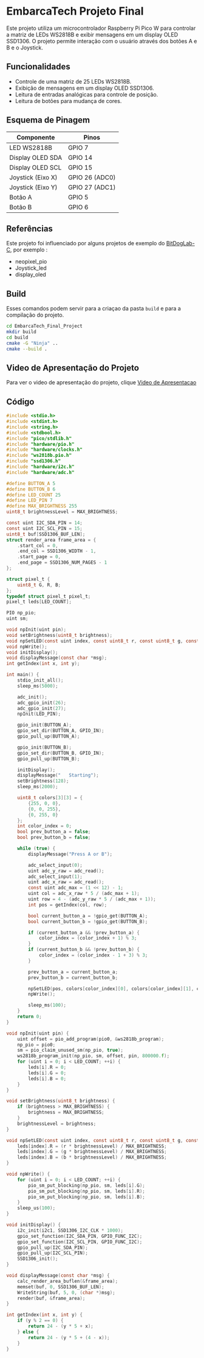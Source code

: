# EmbarcaTech Projeto Final

Este projeto utiliza um microcontrolador Raspberry Pi Pico W para controlar a matriz de LEDs WS2818B e exibir mensagens em um display OLED SSD1306. O projeto permite interação com o usuário através dos botões A e B e o Joystick.

## Funcionalidades

- Controle de uma matriz de 25 LEDs WS2818B.
- Exibição de mensagens em um display OLED SSD1306.
- Leitura de entradas analógicas para controle de posição.
- Leitura de botões para mudança de cores.

## Esquema de Pinagem

| Componente       |  Pinos                    |
|------------------|---------------------------|
| LED WS2818B      | GPIO 7                    |
| Display OLED SDA | GPIO 14                   |
| Display OLED SCL | GPIO 15                   |
| Joystick (Eixo X)| GPIO 26 (ADC0)            |
| Joystick (Eixo Y)| GPIO 27 (ADC1)            |
| Botão A          | GPIO 5                    |
| Botão B          | GPIO 6                    |

## Referências

Este projeto foi influenciado por alguns projetos de exemplo do [BitDogLab-C](https://github.com/BitDogLab/BitDogLab-C), por exemplo :

- neopixel_pio
- Joystick_led
- display_oled

## Build

Esses comandos podem servir para a criaçao da pasta `build` e para a compilação do projeto.

```bash
cd EmbarcaTech_Final_Project
mkdir build
cd build
cmake -G "Ninja" ..
cmake --build .
```

## Video de Apresentação do Projeto

Para ver o video de apresentação do projeto, clique [Video de Apresentacao](https://youtube.com/shorts/AvBltdHceBs?si=wj66YuTAZKhS3TUn)

## Código 

```c
#include <stdio.h>
#include <stdint.h>
#include <string.h>
#include <stdbool.h>
#include "pico/stdlib.h"
#include "hardware/pio.h"
#include "hardware/clocks.h"
#include "ws2818b.pio.h"
#include "ssd1306.h"
#include "hardware/i2c.h" 
#include "hardware/adc.h" 

#define BUTTON_A 5
#define BUTTON_B 6
#define LED_COUNT 25
#define LED_PIN 7
#define MAX_BRIGHTNESS 255
uint8_t brightnessLevel = MAX_BRIGHTNESS;

const uint I2C_SDA_PIN = 14;
const uint I2C_SCL_PIN = 15;
uint8_t buf[SSD1306_BUF_LEN];
struct render_area frame_area = {
    .start_col = 0,
    .end_col = SSD1306_WIDTH - 1,
    .start_page = 0,
    .end_page = SSD1306_NUM_PAGES - 1
};

struct pixel_t {
    uint8_t G, R, B;
};
typedef struct pixel_t pixel_t;
pixel_t leds[LED_COUNT];

PIO np_pio;
uint sm;

void npInit(uint pin);
void setBrightness(uint8_t brightness);
void npSetLED(const uint index, const uint8_t r, const uint8_t g, const uint8_t b);
void npWrite();
void initDisplay();
void displayMessage(const char *msg);
int getIndex(int x, int y);

int main() {
    stdio_init_all();
    sleep_ms(5000);

    adc_init();
    adc_gpio_init(26);
    adc_gpio_init(27);
    npInit(LED_PIN);

    gpio_init(BUTTON_A);
    gpio_set_dir(BUTTON_A, GPIO_IN);
    gpio_pull_up(BUTTON_A);

    gpio_init(BUTTON_B);
    gpio_set_dir(BUTTON_B, GPIO_IN);
    gpio_pull_up(BUTTON_B);

    initDisplay();
    displayMessage("   Starting");
    setBrightness(128);
    sleep_ms(2000);

    uint8_t colors[3][3] = {
        {255, 0, 0},   
        {0, 0, 255},   
        {0, 255, 0}    
    };
    int color_index = 0;
    bool prev_button_a = false;
    bool prev_button_b = false;

    while (true) {
        displayMessage("Press A or B");

        adc_select_input(0);
        uint adc_y_raw = adc_read();
        adc_select_input(1);
        uint adc_x_raw = adc_read();
        const uint adc_max = (1 << 12) - 1;
        uint col = adc_x_raw * 5 / (adc_max + 1);
        uint row = 4 - (adc_y_raw * 5 / (adc_max + 1));
        int pos = getIndex(col, row);

        bool current_button_a = !gpio_get(BUTTON_A);
        bool current_button_b = !gpio_get(BUTTON_B);

        if (current_button_a && !prev_button_a) {
            color_index = (color_index + 1) % 3;
        } 
        if (current_button_b && !prev_button_b) {
            color_index = (color_index - 1 + 3) % 3;  
        }

        prev_button_a = current_button_a;
        prev_button_b = current_button_b;

        npSetLED(pos, colors[color_index][0], colors[color_index][1], colors[color_index][2]);
        npWrite();

        sleep_ms(100);
    }
    return 0;
}

void npInit(uint pin) {
    uint offset = pio_add_program(pio0, &ws2818b_program);
    np_pio = pio0;
    sm = pio_claim_unused_sm(np_pio, true);
    ws2818b_program_init(np_pio, sm, offset, pin, 800000.f);
    for (uint i = 0; i < LED_COUNT; ++i) {
        leds[i].R = 0;
        leds[i].G = 0;
        leds[i].B = 0;
    }
}

void setBrightness(uint8_t brightness) {
    if (brightness > MAX_BRIGHTNESS) {
        brightness = MAX_BRIGHTNESS;
    }
    brightnessLevel = brightness;
}

void npSetLED(const uint index, const uint8_t r, const uint8_t g, const uint8_t b) {
    leds[index].R = (r * brightnessLevel) / MAX_BRIGHTNESS;
    leds[index].G = (g * brightnessLevel) / MAX_BRIGHTNESS;
    leds[index].B = (b * brightnessLevel) / MAX_BRIGHTNESS;
}

void npWrite() {
    for (uint i = 0; i < LED_COUNT; ++i) {
        pio_sm_put_blocking(np_pio, sm, leds[i].G);
        pio_sm_put_blocking(np_pio, sm, leds[i].R);
        pio_sm_put_blocking(np_pio, sm, leds[i].B);
    }
    sleep_us(100);
}

void initDisplay() {
    i2c_init(i2c1, SSD1306_I2C_CLK * 1000);
    gpio_set_function(I2C_SDA_PIN, GPIO_FUNC_I2C);
    gpio_set_function(I2C_SCL_PIN, GPIO_FUNC_I2C);
    gpio_pull_up(I2C_SDA_PIN);
    gpio_pull_up(I2C_SCL_PIN);
    SSD1306_init();
}

void displayMessage(const char *msg) {
    calc_render_area_buflen(&frame_area);
    memset(buf, 0, SSD1306_BUF_LEN);
    WriteString(buf, 5, 0, (char *)msg);
    render(buf, &frame_area);
}

int getIndex(int x, int y) {
    if (y % 2 == 0) {
        return 24 - (y * 5 + x);
    } else {
        return 24 - (y * 5 + (4 - x));
    }
}
```

